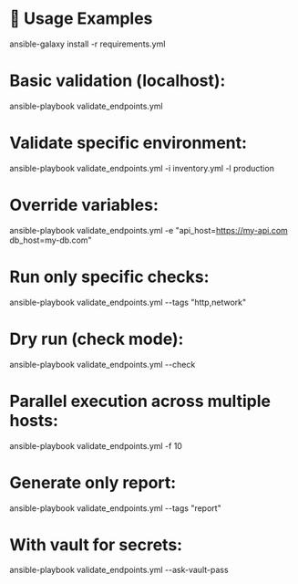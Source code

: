 # 🚀 Usage Examples
ansible-galaxy install -r requirements.yml

# Basic validation (localhost):
ansible-playbook validate_endpoints.yml

# Validate specific environment:
ansible-playbook validate_endpoints.yml -i inventory.yml -l production

# Override variables:
ansible-playbook validate_endpoints.yml -e "api_host=https://my-api.com db_host=my-db.com"

# Run only specific checks:
ansible-playbook validate_endpoints.yml --tags "http,network"

# Dry run (check mode):
ansible-playbook validate_endpoints.yml --check

# Parallel execution across multiple hosts:
ansible-playbook validate_endpoints.yml -f 10

# Generate only report:
ansible-playbook validate_endpoints.yml --tags "report"

# With vault for secrets:
ansible-playbook validate_endpoints.yml --ask-vault-pass
